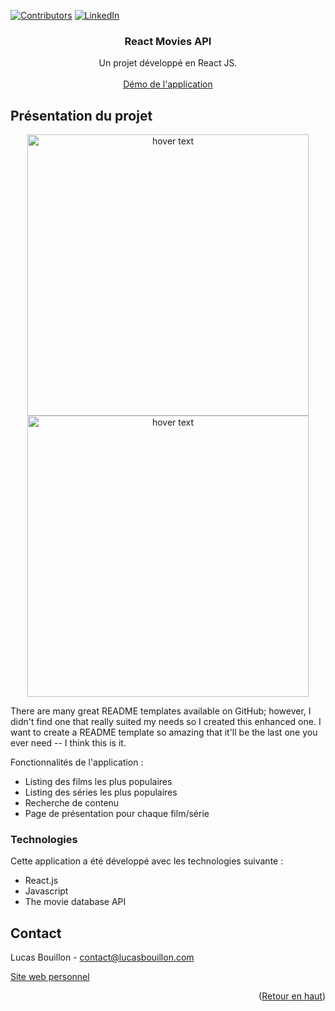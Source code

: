 <div id="top"></div>
<!--
*** Thanks for checking out the Best-README-Template. If you have a suggestion
*** that would make this better, please fork the repo and create a pull request
*** or simply open an issue with the tag "enhancement".
*** Don't forget to give the project a star!
*** Thanks again! Now go create something AMAZING! :D
-->



<!-- PROJECT SHIELDS -->
<!--
*** I'm using markdown "reference style" links for readability.
*** Reference links are enclosed in brackets [ ] instead of parentheses ( ).
*** See the bottom of this document for the declaration of the reference variables
*** for contributors-url, forks-url, etc. This is an optional, concise syntax you may use.
*** https://www.markdownguide.org/basic-syntax/#reference-style-links
-->
[![Contributors][contributors-shield]][contributors-url]
[![LinkedIn][linkedin-shield]][linkedin-url]


  <h3 align="center">React Movies API</h3>

  <p align="center">
    Un projet développé en React JS.
    <br />
    <br />
    <a href="http://reactmovies.lucasbouillon.com/">Démo de l'application</a>
  </p>
</div>


<!-- ABOUT THE PROJECT -->
## Présentation du projet

<p align="center">
  <img src="./Capture d’écran 2022-06-03 à 10.36.23.png" width="450" title="hover text">
  <img src="./Capture d’écran 2022-06-03 à 10.36.37.png" width="450" title="hover text">
</p>

There are many great README templates available on GitHub; however, I didn't find one that really suited my needs so I created this enhanced one. I want to create a README template so amazing that it'll be the last one you ever need -- I think this is it.

Fonctionnalités de l'application :
* Listing des films les plus populaires
* Listing des séries les plus populaires
* Recherche de contenu
* Page de présentation pour chaque film/série


### Technologies

Cette application a été développé avec les technologies suivante :

* React.js
* Javascript
* The movie database API

<!-- CONTACT -->
## Contact

Lucas Bouillon - contact@lucasbouillon.com

<a href="https://lucasbouillon.com/">Site web personnel</a>

<p align="right">(<a href="#top">Retour en haut</a>)</p>



<!-- MARKDOWN LINKS & IMAGES -->
<!-- https://www.markdownguide.org/basic-syntax/#reference-style-links -->
[contributors-shield]: https://img.shields.io/github/contributors/othneildrew/Best-README-Template.svg?style=for-the-badge
[contributors-url]: https://github.com/othneildrew/Best-README-Template/graphs/contributors
[linkedin-shield]: https://img.shields.io/badge/-LinkedIn-black.svg?style=for-the-badge&logo=linkedin&colorB=555
[linkedin-url]: https://www.linkedin.com/in/lucas-bouillon-91a75899/
